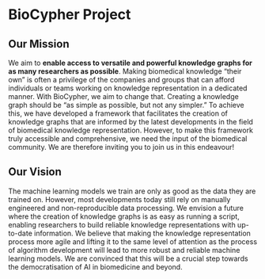 # BioCypher Project

## Our Mission

We aim to **enable access to versatile and powerful knowledge graphs for as many researchers as possible**. Making biomedical knowledge “their own” is often a privilege of the companies and groups that can afford individuals or teams working on knowledge representation in a dedicated manner. With BioCypher, we aim to change that. Creating a knowledge graph should be “as simple as possible, but not any simpler.” To achieve this, we have developed a framework that facilitates the creation of knowledge graphs that are informed by the latest developments in the field of biomedical knowledge representation. However, to make this framework truly accessible and comprehensive, we need the input of the biomedical community. We are therefore inviting you to join us in this endeavour!

## Our Vision

The machine learning models we train are only as good as the data they are trained on. However, most developments today still rely on manually engineered and non-reproducible data processing. We envision a future where the creation of knowledge graphs is as easy as running a script, enabling researchers to build reliable knowledge representations with up-to-date information. We believe that making the knowledge representation process more agile and lifting it to the same level of attention as the process of algorithm development will lead to more robust and reliable machine learning models. We are convinced that this will be a crucial step towards the democratisation of AI in biomedicine and beyond.
